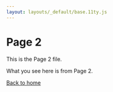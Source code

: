 ```yaml
---
layout: layouts/_default/base.11ty.js
---
```


# Page 2

This is the Page 2 file.

What you see here is from Page 2.

[Back to home](/)